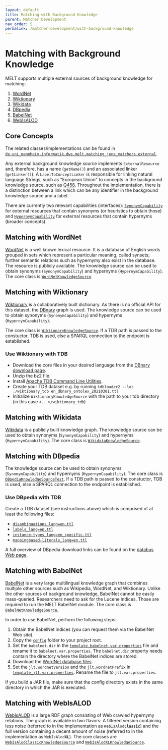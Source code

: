 ```yaml
---
layout: default
title: Matching with Background Knowledge
parent: Matcher Development
nav_order: 5
permalink: /matcher-development/with-background-knowledge
---
```


# Matching with Background Knowledge
MELT supports multiple external sources of background knowledge for matching:
1. [WordNet](#matching-with-wordnet)
2. [Wiktionary](#matching-with-wiktionary)
3. [Wikidata](#matching-with-wikidata)
4. [DBpedia](#matching-with-dbpedia)
5. [BabelNet](#matching-with-babelnet)
6. [WebIsALOD](#matching-with-webisalod)


## Core Concepts
The related classes/implementations can be found in [`de.uni_mannheim.informatik.dws.melt.matching_jena_matchers.external`](https://github.com/dwslab/melt/tree/master/matching-jena-matchers/src/main/java/de/uni_mannheim/informatik/dws/melt/matching_jena_matchers/external).

Any external background knowledge source implements `ExternalResource` and, therefore, has a name (`getName()`) and an associated linker (`getLinker()`). A `LabelToConceptLinker` is responsible for linking natural language Strings, such as "European Union" to concepts in the background knowledge source, such as [Q458](https://www.wikidata.org/wiki/Q458). Throughout the implementation, there is a distinction between a link which can be any identifier in the background knowledge source and a label.

There are currently two relevant capabilities (interfaces): [`SynonymCapability`](https://github.com/dwslab/melt/blob/master/matching-jena-matchers/src/main/java/de/uni_mannheim/informatik/dws/melt/matching_jena_matchers/external/SynonymCapability.java) for external resources that contain synonyms (or heuristics to obtain those) and [`HypernymCapability`](https://github.com/dwslab/melt/blob/master/matching-jena-matchers/src/main/java/de/uni_mannheim/informatik/dws/melt/matching_jena_matchers/external/HypernymCapability.java) for external resources that contain hypernyms (broader concepts).


## Matching with WordNet
[WordNet](https://wordnet.princeton.edu/) is a well known lexical resource. It is a database of English words grouped in sets which represent a particular meaning, called synsets; further semantic relations such as hypernymy also exist in the database. The resource is publicly available. The knowledge source can be used to obtain synonyms (`SynonymCapability`) and hypernyms (`HypernymCapability`). The core class is [`WordNetKnowledgeSource`](https://github.com/dwslab/melt/blob/master/matching-jena-matchers/src/main/java/de/uni_mannheim/informatik/dws/melt/matching_jena_matchers/external/wordNet/WordNetKnowledgeSource.java).

## Matching with Wiktionary
[Wiktionary](https://www.wiktionary.org/) is a collaboratively built dictionary. As there is no official API for this dataset, the [DBnary](http://kaiko.getalp.org/about-dbnary/) graph is used. The knowledge source can be used to obtain synonyms (`SynonymCapability`) and hypernyms (`HypernymCapability`).

The core class is [`WiktionaryKnowledgeSource`](https://github.com/dwslab/melt/blob/master/matching-jena-matchers/src/main/java/de/uni_mannheim/informatik/dws/melt/matching_jena_matchers/external/wiktionary/WiktionaryKnowledgeSource.java). If a TDB path is passed to the constuctor, TDB is used, else a SPARQL connection to the endpoint is established.

### Use Wiktionary with TDB
- Download the core files in your desired language from the [DBnary download page](http://kaiko.getalp.org/about-dbnary/download/). 
- Unzip the bz2 file. 
- Install [Apache TDB Command Line Utilities](https://jena.apache.org/documentation/tdb/commands.html).
- Create your TDB dataset e.g. by running `tdbloader2 --loc ./wiktionary_tdb en_dbnary_ontolex_20210301.ttl`
- Initialize `WiktionaryKnowledgeSource` with the path to your tdb directory (in this case `<...>/wiktionary_tdb`)

## Matching with Wikidata
[Wikidata](https://www.wikidata.org/) is a publicly built knowledge graph. The knowledge source can be used to obtain synonyms (`SynonymCapability`) and hypernyms (`HypernymCapability`). The core class is [`WikidataKnowledgeSource`](https://github.com/dwslab/melt/blob/master/matching-jena-matchers/src/main/java/de/uni_mannheim/informatik/dws/melt/matching_jena_matchers/external/wikidata/WikidataKnowledgeSource.java).

## Matching with DBpedia
The knowledge source can be used to obtain synonyms (`SynonymCapability`) and hypernyms (`HypernymCapability`). The core class is [`DBpediaKnowledgeSourceTest`](https://github.com/dwslab/melt/blob/master/matching-jena-matchers/src/main/java/de/uni_mannheim/informatik/dws/melt/matching_jena_matchers/external/dbpedia/DBpediaKnowledgeSource.java). If a TDB path is passed to the constuctor, TDB is used, else a SPARQL connection to the endpoint is established.

### Use DBpedia with TDB
Create a TDB dataset (see instructions above) which is comprised of at least the following files:
- [`disambiguations_lang=en.ttl`](https://downloads.dbpedia.org/repo/dbpedia/generic/disambiguations/2020.12.01/disambiguations_lang=en.ttl.bz2)
- [`labels_lang=en.ttl`](https://downloads.dbpedia.org/repo/dbpedia/generic/labels/2020.12.01/labels_lang=en.ttl.bz2)
- [`instance-types_lang=en_specific.ttl`](https://downloads.dbpedia.org/repo/dbpedia/mappings/instance-types/2020.12.01/instance-types_lang=en_specific.ttl.bz2)
- [`mappingbased-literals_lang=en.ttl`](https://downloads.dbpedia.org/repo/dbpedia/mappings/mappingbased-literals/2020.12.01/mappingbased-literals_lang=en.ttl.bz2)

A full overview of DBpedia download links can be found on the [databus Web page](https://databus.dbpedia.org/dbpedia/collections/latest-core). 

## Matching with BabelNet
[BabelNet](https://babelnet.org/) is a very large multilingual knowledge graph that combines multiple other sources such as Wikipedia, WordNet, and Wiktionary. Unlike the other sources of background knowledge, BabelNet cannot be easily mass-queried. Researchers need to ask for the Lucene indices. Those are required to run the MELT BabelNet module. The core class is [`BabelNetKnowledgeSource`](https://github.com/dwslab/melt/blob/master/matching-jena-matchers/src/main/java/de/uni_mannheim/informatik/dws/melt/matching_jena_matchers/external/babelnet/BabelNetKnowledgeSource.java).

In order to use BabelNet, perform the following steps:
1) Obtain the BabelNet indices (you can request them via the BabelNet Web site).
2) Copy the [`config`](https://github.com/dwslab/melt/tree/master/matching-jena-matchers/config) folder to your project root.
3) Set the `babelnet.dir` in the [`template_babelnet.var.properties`](https://github.com/dwslab/melt/blob/master/matching-jena-matchers/config/template_babelnet.var.properties) file and rename it to `babelnet.var.properties`. The `babelnet.dir` property needs contain the directory where the BabelNet indices are stored.
4) Download the [WordNet database files](https://wordnet.princeton.edu/download/current-version).
5) Set the `jlt.wordnetVersion` and the `jlt.wordnetPrefix` in  [`template_jlt.var.properties`](https://github.com/dwslab/melt/blob/master/matching-jena-matchers/config/template_jlt.var.properties). Rename the file to `jlt.var.properties`.

If you build a JAR file, make sure that the config directory exists in the same directory in which the JAR is executed.

## Matching with WebIsALOD
[WebIsALOD](http://webisa.webdatacommons.org/) is a large RDF graph consisting of Web crawled hypernymy relations. The graph is available in two flavors: A filtered version containing less noise (referred to in the implementation as `WebIsAlod`**`Classic`**) and the full version containing a decent amount of noise (referred to in the implementation as `WebIsAlod`**`XL`**). The core classes are [`WebIsAlodClassicKnowledgeSource`](https://github.com/dwslab/melt/blob/master/matching-jena-matchers/src/main/java/de/uni_mannheim/informatik/dws/melt/matching_jena_matchers/external/webIsAlod/classic/WebIsAlodClassicKnowledgeSource.java) and [`WebIsAlodXLKnowledgeSource`](https://github.com/dwslab/melt/blob/master/matching-jena-matchers/src/main/java/de/uni_mannheim/informatik/dws/melt/matching_jena_matchers/external/webIsAlod/xl/WebIsAlodXLKnowledgeSource.java).